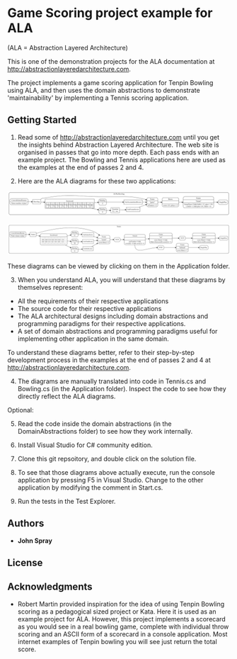 # Game Scoring project example for ALA
(ALA = Abstraction Layered Architecture)

This is one of the demonstration projects for the ALA  documentation at http://abstractionlayeredarchitecture.com.

The project implements a game scoring application for Tenpin Bowling using ALA, and then uses the domain abstractions to demonstrate 'maintainability' by implementing a Tennis scoring application.

## Getting Started

1. Read some of http://abstractionlayeredarchitecture.com until you get the insights behind Abstraction Layered Architecture. The web site is organised in passes that go into more depth. Each pass ends with an example project. The Bowling and Tennis applications here are used as the examples at the end of passes 2 and 4. 

2. Here are the ALA diagrams for these two applications:

![Bowling](/Application/BowlingDiagram.png)

![Tennis](/Application/TennisDiagram.png)

These diagrams can be viewed by clicking on them in the Application folder.

3. When you understand ALA, you will understand that these diagrams by themselves represent:

* All the requirements of their respective applications
* The source code for their respective applications
* The ALA architectural designs including domain abstractions and programming paradigms for their respective applications.
* A set of domain abstractions and programming paradigms useful for implementing other application in the same domain.

To understand these diagrams better, refer to their step-by-step development process in the examples at the end of passes 2 and 4 at http://abstractionlayeredarchitecture.com.

4. The diagrams are manually translated into code in Tennis.cs and Bowling.cs (in the Application folder). Inspect the code to see how they directly reflect the ALA diagrams. 

Optional:

5. Read the code inside the domain abstractions (in the DomainAbstractions folder) to see how they work internally.

6. Install Visual Studio for C# community edition.

7. Clone this git repsoitory, and double click on the solution file.

8. To see that those diagrams above actually execute, run the console application by pressing F5 in Visual Studio. Change to the other application by modifying the comment in Start.cs.

9. Run the tests in the Test Explorer.

## Authors

* **John Spray** 

## License


## Acknowledgments

* Robert Martin provided inspiration for the idea of using Tenpin Bowling scoring as a pedagogical sized project or Kata. Here it is used as an example project for ALA. However, this project implements a scorecard as you would see in a real bowling game, complete with individual throw scoring and an ASCII form of a scorecard in a console application. Most internet examples of Tenpin bowling you will see just return the total score.
